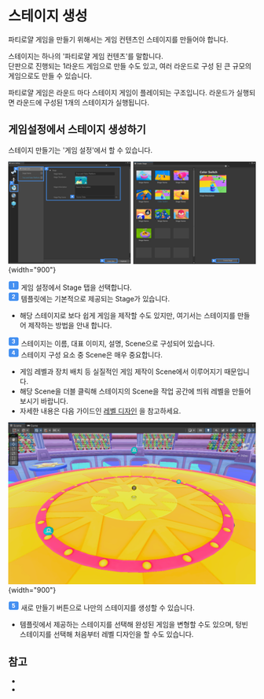 # 스테이지 생성

파티로얄 게임을 만들기 위해서는 게임 컨텐츠인 스테이지를 만들어야 합니다.

스테이지는 하나의 '파티로얄 게임 컨텐츠'를 말합니다.  
단판으로 진행되는 1라운드 게임으로 만들 수도 있고, 여러 라운드로 구성 된 큰 규모의 게임으로도 만들 수 있습니다.  

파티로얄 게임은 라운드 마다 스테이지 게임이 플레이되는 구조입니다.
라운드가 실행되면 라운드에 구성된 1개의 스테이지가 실행됩니다.


## 게임설정에서 스테이지 생성하기

스테이지 만들기는 '게임 설정'에서 할 수 있습니다.

![](media/images/Create-Scene-StageSetting.png) {width="900"}

![guidenum_01.png](../../media/image/guidenum_01.png) 게임 설정에서 Stage 탭을 선택합니다.  
![guidenum_02.png](../../media/image/guidenum_02.png) 템플릿에는 기본적으로 제공되는 Stage가 있습니다.  
- 해당 스테이지로 보다 쉽게 게임을 제작할 수도 있지만, 여기서는 스테이지를 만들어 제작하는 방법을 안내 합니다.  

![guidenum_03.png](../../media/image/guidenum_03.png) 스테이지는 이름, 대표 이미지, 설명, Scene으로 구성되어 있습니다.  
![guidenum_04.png](../../media/image/guidenum_04.png) 스테이지 구성 요소 중 Scene은 매우 중요합니다.  
- 게임 레벨과 장치 배치 등 실질적인 게임 제작이 Scene에서 이루어지기 때문입니다.
- 해당 Scene을 더블 클릭해 스테이지의 Scene을 작업 공간에 띄워 레벨을 만들어 보시기 바랍니다.
- 자세한 내용은 다음 가이드인 [레벨 디자인](Level-Design.md) 을 참고하세요.

![Create-Scene-SceneView](media/images/Create-Scene-SceneView.png) {width="900"}

![guidenum_05.png](../../media/image/guidenum_05.png) 새로 만들기 버튼으로 나만의 스테이지를 생성할 수 있습니다.
- 템플릿에서 제공하는 스테이지를 선택해 완성된 게임을 변형할 수도 있으며, 텅빈 스테이지를 선택해 처음부터 레벨 디자인을 할 수도 있습니다.  


## 참고

- [](GameSettings-Stage.md)
- [](GameSettings.md)